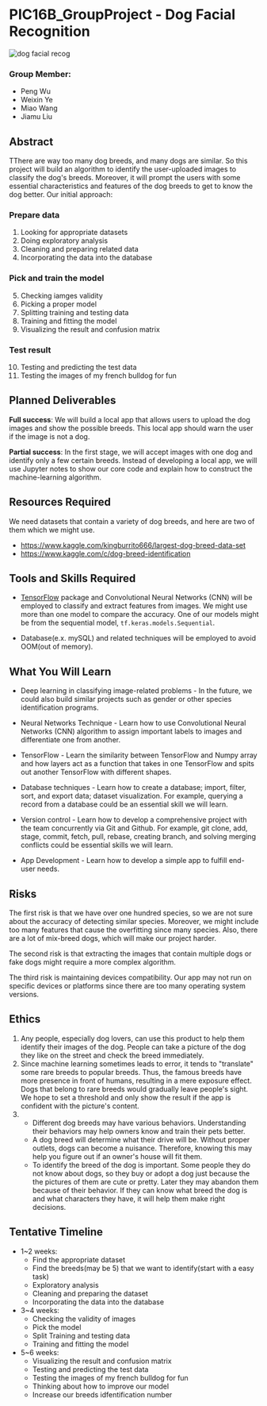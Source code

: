 # PIC16B_GroupProject - Dog Facial Recognition
![dog facial recog](https://humanepro.org/sites/default/files/styles/article_new/public/images/post/Scoop_FaceValue_cover.jpg)
### Group Member:
- Peng Wu
- Weixin Ye
- Miao Wang
- Jiamu Liu

## Abstract
TThere are way too many dog breeds, and many dogs are similar. So this project will build an algorithm to identify the user-uploaded images to classify the dog's breeds. Moreover, it will prompt the users with some essential characteristics and features of the dog breeds to get to know the dog better. 
Our initial approach:

### Prepare data
1. Looking for appropriate datasets
2. Doing exploratory analysis
3. Cleaning and preparing related data
4. Incorporating the data into the database

### Pick and train the model
5. Checking iamges validity
6. Picking a proper model
7. Splitting training and testing data
8. Training and fitting the model
9. Visualizing the result and confusion matrix

### Test result
10. Testing and predicting the test data
11. Testing the images of my french bulldog for fun

## Planned Deliverables
**Full success**: We will build a local app that allows users to upload the dog images and show the possible breeds. This local app should warn the user if the image is not a dog.

**Partial success**:  In the first stage, we will accept images with one dog and identify only a few certain breeds. Instead of developing a local app, we will use Jupyter notes to show our core code and explain how to construct the machine-learning algorithm.

## Resources Required
We need datasets that contain a variety of dog breeds, and here are two of them which we might use.
- https://www.kaggle.com/kingburrito666/largest-dog-breed-data-set
- https://www.kaggle.com/c/dog-breed-identification


## Tools and Skills Required
- [TensorFlow](https://www.tensorflow.org/) package and Convolutional Neural Networks (CNN) will be employed to classify and extract features from images. We might use more than one model to compare the accuracy. One of our models might be from the sequential model, `tf.keras.models.Sequential`. 

- Database(e.x. mySQL) and related techniques will be employed to avoid OOM(out of memory).


## What You Will Learn
- Deep learning in classifying image-related problems - In the future, we could also build similar projects such as gender or other species identification programs.

- Neural Networks Technique - Learn how to use Convolutional Neural Networks (CNN) algorithm to assign important labels to images and differentiate one from another. 

- TensorFlow - Learn the similarity between TensorFlow and Numpy array and how layers act as a function that takes in one TensorFlow and spits out another TensorFlow with different shapes. 

- Database techniques - Learn how to create a database; import, filter, sort, and export data; dataset visualization. For example, querying a record from a database could be an essential skill we will learn.

- Version control - Learn how to develop a comprehensive project with the team concurrently via Git and Github. For example, git clone, add, stage, commit, fetch, pull, rebase, creating branch, and solving merging conflicts could be essential skills we will learn.

- App Development - Learn how to develop a simple app to fulfill end-user needs.


## Risks
The first risk is that we have over one hundred species, so we are not sure about the accuracy of detecting similar species. Moreover, we might include too many features that cause the overfitting since many species. Also, there are a lot of mix-breed dogs, which will make our project harder.

The second risk is that extracting the images that contain multiple dogs or fake dogs might require a more complex algorithm.

The third risk is maintaining devices compatibility. Our app may not run on specific devices or platforms since there are too many operating system versions.


## Ethics
1. Any people, especially dog lovers, can use this product to help them identify their images of the dog. People can take a picture of the dog they like on the street and check the breed immediately. 
2. Since machine learning sometimes leads to error, it tends to "translate" some rare breeds to popular breeds. Thus, the famous breeds have more presence in front of humans, resulting in a mere exposure effect. Dogs that belong to rare breeds would gradually leave people's sight. We hope to set a threshold and only show the result if the app is confident with the picture's content.
3. 
    - Different dog breeds may have various behaviors. Understanding their behaviors may help owners know and train their pets better.
    - A dog breed will determine what their drive will be. Without proper outlets, dogs can become a nuisance. Therefore, knowing this may help you figure out if an owner's house will fit them.
    - To identify the breed of the dog is important. Some people they do not know about dogs, so they buy or adopt a dog just because the the pictures of them are cute or pretty. Later they may abandon them because of their behavior. If they can know what breed the dog is and what characters they have, it will help them make right decisions.


## Tentative Timeline
- 1~2 weeks:
  - Find the appropriate dataset
  - Find the breeds(may be 5) that we want to identify(start with a easy task)
  - Exploratory analysis 
  - Cleaning and preparing the dataset
  - Incorporating the data into the database
- 3~4 weeks:
  - Checking the validity of images 
  - Pick the model
  - Split Training and testing data
  - Training and fitting the model
- 5~6 weeks:
  - Visualizing the result and confusion matrix
  - Testing and predicting the test data
  - Testing the images of my french bulldog for fun
  - Thinking about how to improve our model
  - Increase our breeds idfentification number
